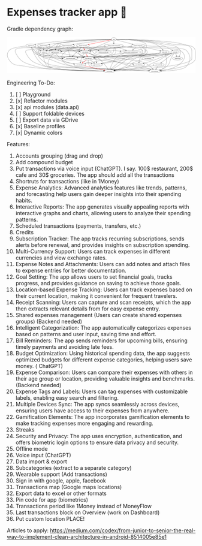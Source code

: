 # Expenses tracker app 🫰

Gradle dependency graph:

![](/gradle/graphs/all_modules9.dot.png)

Engineering To-Do:

1) [ ] Playground
2) [x] Refactor modules
3) [x] api modules (data.api)
4) [ ] Support foldable devices
5) [ ] Export data via GDrive
6) [x] Baseline profiles
7) [x] Dynamic colors

Features:

1) Accounts grouping (drag and drop)
2) Add compound budget
3) Put transactions via voice input (ChatGPT). I say. 100$ restaurant, 200$ cafe and 30$ groceries. The app should add all the transactions
4) Shortruts for transactions (like in 1Money)
5) Expense Analytics: Advanced analytics features like trends, patterns, and forecasting help users gain deeper insights into their spending habits.
6) Interactive Reports: The app generates visually appealing reports with interactive graphs and charts, allowing users to analyze their spending patterns.
7) Scheduled transactions (payments, transfers, etc.)
8) Credits
9) Subscription Tracker: The app tracks recurring subscriptions, sends alerts before renewal, and provides insights on subscription spending.
10) Multi-Currency Support: Users can track expenses in different currencies and view exchange rates.
11) Expense Notes and Attachments: Users can add notes and attach files to expense entries for better documentation.
12) Goal Setting: The app allows users to set financial goals, tracks progress, and provides guidance on saving to achieve those goals.
13) Location-based Expense Tracking: Users can track expenses based on their current location, making it convenient for frequent travelers.
14) Receipt Scanning: Users can capture and scan receipts, which the app then extracts relevant details from for easy expense entry.
15) Shared expenses management (Users can create shared expenses groups) (Backend needed)
16) Intelligent Categorization: The app automatically categorizes expenses based on patterns and user input, saving time and effort.
17) Bill Reminders: The app sends reminders for upcoming bills, ensuring timely payments and avoiding late fees.
18) Budget Optimization: Using historical spending data, the app suggests optimized budgets for different expense categories, helping users save money. (
    ChatGPT)
19) Expense Comparison: Users can compare their expenses with others in their age group or location, providing valuable insights and benchmarks. (Backend
    needed)
20) Expense Tags and Labels: Users can tag expenses with customizable labels, enabling easy search and filtering.
21) Multiple Devices Sync: The app syncs seamlessly across devices, ensuring users have access to their expenses from anywhere.
22) Gamification Elements: The app incorporates gamification elements to make tracking expenses more engaging and rewarding.
23) Streaks
24) Security and Privacy: The app uses encryption, authentication, and offers biometric login options to ensure data privacy and security.
25) Offline mode
26) Voice input (ChatGPT)
27) Data import & export
28) Subcategories (extract to a separate category)
29) Wearable support (Add transactions)
30) Sign in with google, apple, facebook
31) Transactions map (Google maps locations)
32) Export data to excel or other formats
33) Pin code for app (biometrics)
34) Transactions period like 1Money instead of MoneyFlow
35) Last transactions block on Overview (work on Dashboard)
36) Put custom location PLACE!

Articles to apply:
https://medium.com/codex/from-junior-to-senior-the-real-way-to-implement-clean-architecture-in-android-8514005e85e1